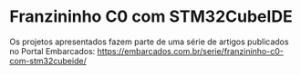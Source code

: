 
# Franzininho C0 com STM32CubeIDE

Os projetos apresentados fazem parte de uma série de artigos publicados no Portal Embarcados: https://embarcados.com.br/serie/franzininho-c0-com-stm32cubeide/
